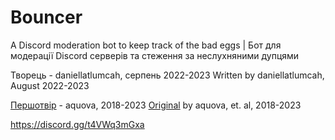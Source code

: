 # Bouncer

A Discord moderation bot to keep track of the bad eggs | Бот для модерації Discord серверів та стеження за неслухняними дупцями

Творець - daniellatlumcah, серпень 2022-2023
Written by daniellatlumcah, August 2022-2023

[Першотвір](https://github.com/aquova/bouncer/) - aquova, 2018-2023
[Original](https://github.com/aquova/bouncer/) by aquova, et. al, 2018-2023

https://discord.gg/t4VWq3mGxa
